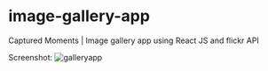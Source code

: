 # image-gallery-app

Captured Moments | Image gallery app using React JS and flickr API

Screenshot: 
![galleryapp](https://user-images.githubusercontent.com/114179100/230782811-2f58dfcc-5240-443b-931f-2957d6de0f45.png)
